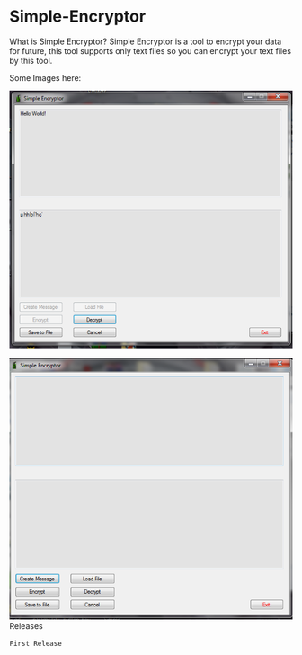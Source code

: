 # Simple-Encryptor

What is Simple Encryptor?
Simple Encryptor is a tool to encrypt your data for future, this tool supports only text files so you can encrypt your text files by this tool.

Some Images here:

<img src="https://github.com/MathInDOS/ImageResource/blob/main/simple_enc2%20(1).png"></img>


<img src="https://github.com/MathInDOS/ImageResource/blob/main/simple_enc2%20(2).png"></img>
Releases

    First Release

